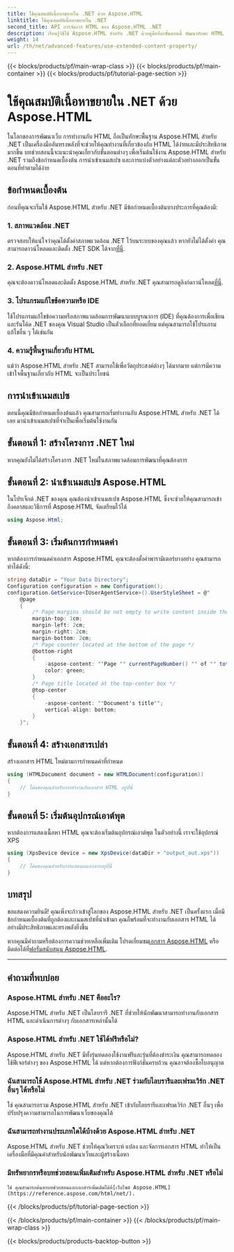 ```yaml
---
title: ใช้คุณสมบัติเนื้อหาขยายใน .NET ด้วย Aspose.HTML
linktitle: ใช้คุณสมบัติเนื้อหาขยายใน .NET
second_title: API การจัดการ HTML ของ Aspose.HTML .NET
description: เรียนรู้วิธีใช้ Aspose.HTML สำหรับ .NET ด้วยคู่มือทีละขั้นตอนนี้ พัฒนาทักษะ HTML ของคุณและปรับปรุงโครงการพัฒนาเว็บของคุณ
weight: 14
url: /th/net/advanced-features/use-extended-content-property/
---
```


{{< blocks/products/pf/main-wrap-class >}}
{{< blocks/products/pf/main-container >}}
{{< blocks/products/pf/tutorial-page-section >}}

# ใช้คุณสมบัติเนื้อหาขยายใน .NET ด้วย Aspose.HTML


ในโลกของการพัฒนาเว็บ การทำงานกับ HTML ถือเป็นทักษะพื้นฐาน Aspose.HTML สำหรับ .NET เป็นเครื่องมืออันทรงพลังที่จะช่วยให้คุณทำงานที่เกี่ยวข้องกับ HTML ได้ง่ายและมีประสิทธิภาพมากขึ้น บทช่วยสอนนี้จะแนะนำคุณเกี่ยวกับขั้นตอนต่างๆ เพื่อเริ่มต้นใช้งาน Aspose.HTML สำหรับ .NET รวมถึงข้อกำหนดเบื้องต้น การนำเข้าเนมสเปซ และการแบ่งตัวอย่างแต่ละตัวอย่างออกเป็นขั้นตอนที่ทำตามได้ง่าย

## ข้อกำหนดเบื้องต้น

ก่อนที่คุณจะเริ่มใช้ Aspose.HTML สำหรับ .NET มีข้อกำหนดเบื้องต้นบางประการที่คุณต้องมี:

### 1. สภาพแวดล้อม .NET

 ตรวจสอบให้แน่ใจว่าคุณได้ตั้งค่าสภาพแวดล้อม .NET ไว้บนระบบของคุณแล้ว หากยังไม่ได้ตั้งค่า คุณสามารถดาวน์โหลดและติดตั้ง .NET SDK ได้จาก[ที่นี่](https://releases.aspose.com/html/net/).

### 2. Aspose.HTML สำหรับ .NET

 คุณจะต้องดาวน์โหลดและติดตั้ง Aspose.HTML สำหรับ .NET คุณสามารถดูลิงก์ดาวน์โหลด[ที่นี่](https://releases.aspose.com/html/net/).

### 3. โปรแกรมแก้ไขข้อความหรือ IDE

ใช้โปรแกรมแก้ไขข้อความหรือสภาพแวดล้อมการพัฒนาแบบบูรณาการ (IDE) ที่คุณต้องการเพื่อเขียนและรันโค้ด .NET ของคุณ Visual Studio เป็นตัวเลือกที่ยอดเยี่ยม แต่คุณสามารถใช้โปรแกรมแก้ไขอื่น ๆ ได้เช่นกัน

### 4. ความรู้พื้นฐานเกี่ยวกับ HTML

แม้ว่า Aspose.HTML สำหรับ .NET สามารถใช้เพื่อวัตถุประสงค์ต่างๆ ได้มากมาย แต่การมีความเข้าใจพื้นฐานเกี่ยวกับ HTML จะเป็นประโยชน์

## การนำเข้าเนมสเปซ

ตอนนี้คุณมีข้อกำหนดเบื้องต้นแล้ว คุณสามารถเริ่มทำงานกับ Aspose.HTML สำหรับ .NET ได้เลย มานำเข้าเนมสเปซที่จำเป็นเพื่อเริ่มต้นใช้งานกัน

## ขั้นตอนที่ 1: สร้างโครงการ .NET ใหม่

หากคุณยังไม่ได้สร้างโครงการ .NET ใหม่ในสภาพแวดล้อมการพัฒนาที่คุณต้องการ

## ขั้นตอนที่ 2: นำเข้าเนมสเปซ Aspose.HTML

ในโปรเจ็กต์ .NET ของคุณ คุณต้องนำเข้าเนมสเปซ Aspose.HTML ซึ่งจะช่วยให้คุณสามารถเข้าถึงคลาสและวิธีการที่ Aspose.HTML จัดเตรียมไว้ได้

```csharp
using Aspose.Html;
```

## ขั้นตอนที่ 3: เริ่มต้นการกำหนดค่า

หากต้องการกำหนดค่าเอกสาร Aspose.HTML คุณจะต้องตั้งค่าพารามิเตอร์บางอย่าง คุณสามารถทำได้ดังนี้:

```csharp
string dataDir = "Your Data Directory";
Configuration configuration = new Configuration();
configuration.GetService<IUserAgentService>().UserStyleSheet = @"
    @page 
    {
        /* Page margins should be not empty to write content inside the margin-boxes */
        margin-top: 1cm;
        margin-left: 2cm;
        margin-right: 2cm;
        margin-bottom: 2cm;
        /* Page counter located at the bottom of the page */
        @bottom-right
        {
            -aspose-content: ""Page "" currentPageNumber() "" of "" totalPagesNumber();
            color: green;
        }
        /* Page title located at the top-center box */
        @top-center
        {
            -aspose-content: ""Document's title"";
            vertical-align: bottom;
        }    
    }";
```

## ขั้นตอนที่ 4: สร้างเอกสารเปล่า

สร้างเอกสาร HTML ใหม่ตามการกำหนดค่าที่กำหนด

```csharp
using (HTMLDocument document = new HTMLDocument(configuration))
{
    // โค้ดของคุณสำหรับการทำงานกับเอกสาร HTML อยู่ที่นี่
}
```

## ขั้นตอนที่ 5: เริ่มต้นอุปกรณ์เอาต์พุต

หากต้องการแสดงเนื้อหา HTML คุณจะต้องเริ่มต้นอุปกรณ์เอาต์พุต ในตัวอย่างนี้ เราจะใช้อุปกรณ์ XPS

```csharp
using (XpsDevice device = new XpsDevice(dataDir + "output_out.xps"))
{
    // โค้ดของคุณสำหรับการแสดงผลเอกสารอยู่ที่นี่
}
```

## บทสรุป

ขอแสดงความยินดี! คุณเพิ่งจะก้าวเข้าสู่โลกของ Aspose.HTML สำหรับ .NET เป็นครั้งแรก เมื่อมีข้อกำหนดเบื้องต้นที่ถูกต้องและเนมสเปซที่นำเข้ามา คุณก็พร้อมที่จะทำงานกับเอกสาร HTML ได้อย่างมีประสิทธิภาพและทรงพลังยิ่งขึ้น

 หากคุณมีคำถามหรือต้องการความช่วยเหลือเพิ่มเติม โปรดเยี่ยมชม[เอกสาร Aspose.HTML](https://reference.aspose.com/html/net/) หรือติดต่อได้ที่[ฟอรั่มสนับสนุน Aspose.HTML](https://forum.aspose.com/).

---

## คำถามที่พบบ่อย

### Aspose.HTML สำหรับ .NET คืออะไร?
   Aspose.HTML สำหรับ .NET เป็นไลบรารี .NET ที่ช่วยให้นักพัฒนาสามารถทำงานกับเอกสาร HTML และดำเนินการต่างๆ กับเอกสารเหล่านั้นได้

### Aspose.HTML สำหรับ .NET ใช้ได้ฟรีหรือไม่?
   Aspose.HTML สำหรับ .NET มีทั้งรุ่นทดลองใช้งานฟรีและรุ่นที่ต้องชำระเงิน คุณสามารถทดลองใช้ฟีเจอร์ต่างๆ ของ Aspose.HTML ได้ แต่หากต้องการฟังก์ชันครบถ้วน คุณอาจต้องซื้อใบอนุญาต

### ฉันสามารถใช้ Aspose.HTML สำหรับ .NET ร่วมกับไลบรารีและเฟรมเวิร์ก .NET อื่นๆ ได้หรือไม่
   ใช่ คุณสามารถรวม Aspose.HTML สำหรับ .NET เข้ากับไลบรารีและเฟรมเวิร์ก .NET อื่นๆ เพื่อปรับปรุงความสามารถในการพัฒนาเว็บของคุณได้

### ฉันสามารถทำงานประเภทใดได้บ้างด้วย Aspose.HTML สำหรับ .NET
   Aspose.HTML สำหรับ .NET ช่วยให้คุณวิเคราะห์ แปลง และจัดการเอกสาร HTML ทำให้เป็นเครื่องมือที่มีคุณค่าสำหรับนักพัฒนาเว็บและผู้สร้างเนื้อหา

### มีทรัพยากรหรือบทช่วยสอนเพิ่มเติมสำหรับ Aspose.HTML สำหรับ .NET หรือไม่
    ใช่ คุณสามารถค้นหาบทช่วยสอนและเอกสารเพิ่มเติมได้ที่[เว็บไซต์ Aspose.HTML](https://reference.aspose.com/html/net/).


{{< /blocks/products/pf/tutorial-page-section >}}

{{< /blocks/products/pf/main-container >}}
{{< /blocks/products/pf/main-wrap-class >}}

{{< blocks/products/products-backtop-button >}}
